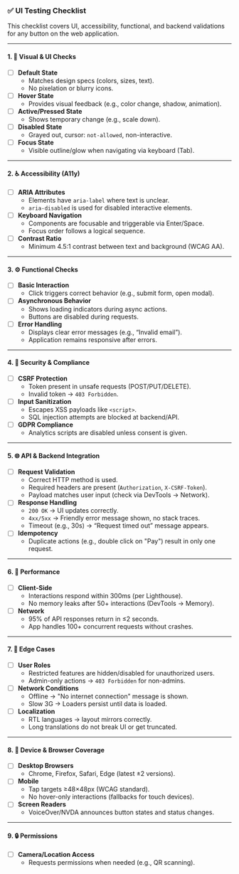 ### ✅ UI Testing Checklist

This checklist covers UI, accessibility, functional, and backend validations for any button on the web application.

---

#### 1. 🎨 Visual & UI Checks

- [ ] **Default State**
    - Matches design specs (colors, sizes, text).
    - No pixelation or blurry icons.
- [ ] **Hover State**
    - Provides visual feedback (e.g., color change, shadow, animation).
- [ ] **Active/Pressed State**
    - Shows temporary change (e.g., scale down).
- [ ] **Disabled State**
    - Grayed out, cursor: `not-allowed`, non-interactive.
- [ ] **Focus State**
    - Visible outline/glow when navigating via keyboard (Tab).

---

#### 2. ♿ Accessibility (A11y)

- [ ] **ARIA Attributes**
    - Elements have `aria-label` where text is unclear.
    - `aria-disabled` is used for disabled interactive elements.
- [ ] **Keyboard Navigation**
    - Components are focusable and triggerable via Enter/Space.
    - Focus order follows a logical sequence.
- [ ] **Contrast Ratio**
    - Minimum 4.5:1 contrast between text and background (WCAG AA).

---

#### 3. ⚙️ Functional Checks

- [ ] **Basic Interaction**
    - Click triggers correct behavior (e.g., submit form, open modal).
- [ ] **Asynchronous Behavior**
    - Shows loading indicators during async actions.
    - Buttons are disabled during requests.
- [ ] **Error Handling**
    - Displays clear error messages (e.g., “Invalid email”).
    - Application remains responsive after errors.

---

#### 4. 🔐 Security & Compliance

- [ ] **CSRF Protection**
    - Token present in unsafe requests (POST/PUT/DELETE).
    - Invalid token → `403 Forbidden`.
- [ ] **Input Sanitization**
    - Escapes XSS payloads like `<script>`.
    - SQL injection attempts are blocked at backend/API.
- [ ] **GDPR Compliance**
    - Analytics scripts are disabled unless consent is given.

---

#### 5. 🌐 API & Backend Integration

- [ ] **Request Validation**
    - Correct HTTP method is used.
    - Required headers are present (`Authorization`, `X-CSRF-Token`).
    - Payload matches user input (check via DevTools → Network).
- [ ] **Response Handling**
    - `200 OK` → UI updates correctly.
    - `4xx/5xx` → Friendly error message shown, no stack traces.
    - Timeout (e.g., 30s) → “Request timed out” message appears.
- [ ] **Idempotency**
    - Duplicate actions (e.g., double click on "Pay") result in only one request.

---

#### 6. 🚀 Performance

- [ ] **Client-Side**
    - Interactions respond within 300ms (per Lighthouse).
    - No memory leaks after 50+ interactions (DevTools → Memory).
- [ ] **Network**
    - 95% of API responses return in ≤2 seconds.
    - App handles 100+ concurrent requests without crashes.

---

#### 7. 🧪 Edge Cases

- [ ] **User Roles**
    - Restricted features are hidden/disabled for unauthorized users.
    - Admin-only actions → `403 Forbidden` for non-admins.
- [ ] **Network Conditions**
    - Offline → "No internet connection" message is shown.
    - Slow 3G → Loaders persist until data is loaded.
- [ ] **Localization**
    - RTL languages → layout mirrors correctly.
    - Long translations do not break UI or get truncated.

---

#### 8. 📱 Device & Browser Coverage

- [ ] **Desktop Browsers**
    - Chrome, Firefox, Safari, Edge (latest ±2 versions).
- [ ] **Mobile**
    - Tap targets ≥48×48px (WCAG standard).
    - No hover-only interactions (fallbacks for touch devices).
- [ ] **Screen Readers**
    - VoiceOver/NVDA announces button states and status changes.

---

#### 9. 🔒 Permissions

- [ ] **Camera/Location Access**
    - Requests permissions when needed (e.g., QR scanning).  